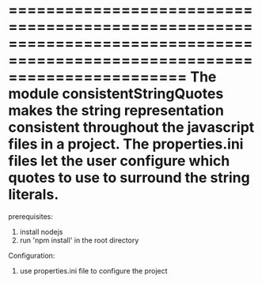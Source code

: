 ===========================================================================================================================
The module consistentStringQuotes makes the string representation consistent throughout the javascript files in a project. 
The properties.ini files let the user configure which quotes to use to surround the string literals.                       
===========================================================================================================================

prerequisites:
 1) install nodejs
 2) run 'npm install' in the root directory

Configuration:
 1) use properties.ini file to configure the project

